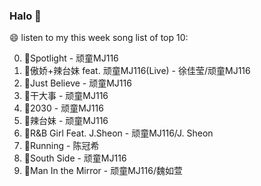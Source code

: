 

### Halo 👋

😄 listen to my this week song list of top 10:

0. 🌈Spotlight - 顽童MJ116
1. 🌈傲娇+辣台妹 feat. 顽童MJ116(Live) - 徐佳莹/顽童MJ116
2. 🌈Just Believe - 顽童MJ116
3. 🌈干大事  - 顽童MJ116
4. 🌈2030 - 顽童MJ116
5. 🌈辣台妹 - 顽童MJ116
6. 🌈R&B Girl Feat. J.Sheon - 顽童MJ116/J. Sheon
7. 🌈Running - 陈冠希
8. 🌈South Side - 顽童MJ116
9. 🌈Man In the Mirror   - 顽童MJ116/魏如萱

